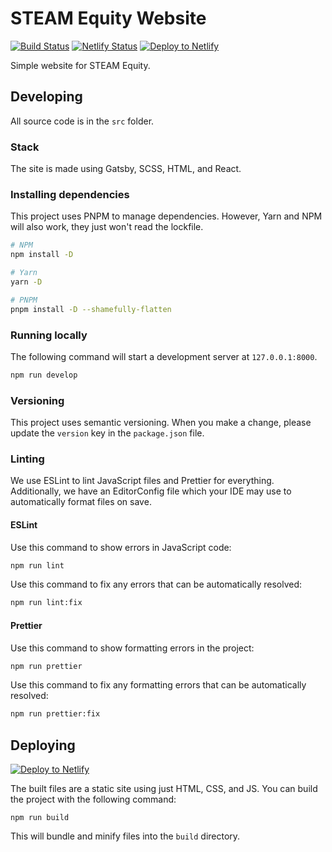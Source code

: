 # STEAM Equity Website

[![Build Status](https://github.com/pizzafox/steam-equity-website/workflows/Node.js%20CI/badge.svg)](https://github.com/pizzafox/steam-equity-website/actions)
[![Netlify Status](https://api.netlify.com/api/v1/badges/020ffcb2-c56d-4c05-9809-686bc99cbec5/deploy-status)](https://app.netlify.com/sites/steam-equity/deploys)
[![Deploy to Netlify](https://www.netlify.com/img/deploy/button.svg)](https://app.netlify.com/start/deploy?repository=https://github.com/pizzafox/steam-equity-website)

Simple website for STEAM Equity.

## Developing

All source code is in the `src` folder.

### Stack

The site is made using Gatsby, SCSS, HTML, and React.

### Installing dependencies

This project uses PNPM to manage dependencies.
However, Yarn and NPM will also work, they just won't read the lockfile.

```sh
# NPM
npm install -D

# Yarn
yarn -D

# PNPM
pnpm install -D --shamefully-flatten
```

### Running locally

The following command will start a development server at `127.0.0.1:8000`.

```sh
npm run develop
```

### Versioning

This project uses semantic versioning.
When you make a change, please update the `version` key in the `package.json` file.

### Linting

We use ESLint to lint JavaScript files and Prettier for everything.
Additionally, we have an EditorConfig file which your IDE may use to automatically format files on save.

#### ESLint

Use this command to show errors in JavaScript code:

```sh
npm run lint
```

Use this command to fix any errors that can be automatically resolved:

```sh
npm run lint:fix
```

#### Prettier

Use this command to show formatting errors in the project:

```sh
npm run prettier
```

Use this command to fix any formatting errors that can be automatically resolved:

```sh
npm run prettier:fix
```

## Deploying

[![Deploy to Netlify](https://www.netlify.com/img/deploy/button.svg)](https://app.netlify.com/start/deploy?repository=https://github.com/pizzafox/steam-equity-website)

The built files are a static site using just HTML, CSS, and JS.
You can build the project with the following command:

```shell
npm run build
```

This will bundle and minify files into the `build` directory.

